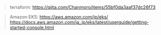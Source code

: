 
>terraform:
https://qiita.com/Chanmoro/items/55bf0da3aaf37dc26f73

>Amazon EKS:
https://aws.amazon.com/jp/eks/
https://docs.aws.amazon.com/ja_jp/eks/latest/userguide/getting-started-console.html
